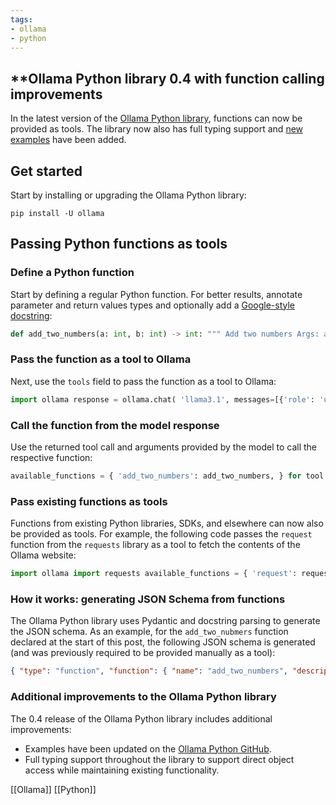 ```yaml
---
tags:
- ollama
- python
---
```


## **Ollama Python library 0.4 with function calling improvements

In the latest version of the [Ollama Python library](https://github.com/ollama/ollama-python), functions can now be provided as tools. The library now also has full typing support and [new examples](https://github.com/ollama/ollama-python/tree/main/examples) have been added.

## Get started

Start by installing or upgrading the Ollama Python library:

```
pip install -U ollama
```

## Passing Python functions as tools

### Define a Python function

Start by defining a regular Python function. For better results, annotate parameter and return values types and optionally add a [Google-style docstring](https://google.github.io/styleguide/pyguide.html#doc-function-raises):

```py
def add_two_numbers(a: int, b: int) -> int: """ Add two numbers Args: a: The first integer number b: The second integer number Returns: int: The sum of the two numbers """ return a + b
```

### Pass the function as a tool to Ollama

Next, use the `tools` field to pass the function as a tool to Ollama:

```py
import ollama response = ollama.chat( 'llama3.1', messages=[{'role': 'user', 'content': 'What is 10 + 10?'}], tools=[add_two_numbers], # Actual function reference )
```

### Call the function from the model response

Use the returned tool call and arguments provided by the model to call the respective function:

```py
available_functions = { 'add_two_numbers': add_two_numbers, } for tool in response.message.tool_calls or []: function_to_call = available_functions.get(tool.function.name) if function_to_call: print('Function output:', function_to_call(**tool.function.arguments)) else: print('Function not found:', tool.function.name)
```

### Pass existing functions as tools

Functions from existing Python libraries, SDKs, and elsewhere can now also be provided as tools. For example, the following code passes the `request` function from the `requests` library as a tool to fetch the contents of the Ollama website:

```python
import ollama import requests available_functions = { 'request': requests.request, } response = ollama.chat( 'llama3.1', messages=[{ 'role': 'user', 'content': 'get the ollama.com webpage?', }], tools=[requests.request], ) for tool in response.message.tool_calls or []: function_to_call = available_functions.get(tool.function.name) if function_to_call == requests.request: # Make an HTTP request to the URL specified in the tool call resp = function_to_call( method=tool.function.arguments.get('method'), url=tool.function.arguments.get('url'), ) print(resp.text) else: print('Function not found:', tool.function.name)
```

### How it works: generating JSON Schema from functions

The Ollama Python library uses Pydantic and docstring parsing to generate the JSON schema. As an example, for the `add_two_nubmers` function declared at the start of this post, the following JSON schema is generated (and was previously required to be provided manually as a tool):

```json
{ "type": "function", "function": { "name": "add_two_numbers", "description": "Add two numbers", "parameters": { "type": "object", "required": [ "a", "b" ], "properties": { "a": { "type": "integer", "description": "The first integer number" }, "b": { "type": "integer", "description": "The second integer number" } } } } }
```

### Additional improvements to the Ollama Python library

The 0.4 release of the Ollama Python library includes additional improvements:

-   Examples have been updated on the [Ollama Python GitHub](https://github.com/ollama/ollama-python/tree/main/examples).
-   Full typing support throughout the library to support direct object access while maintaining existing functionality.

[[Ollama]]  [[Python]]